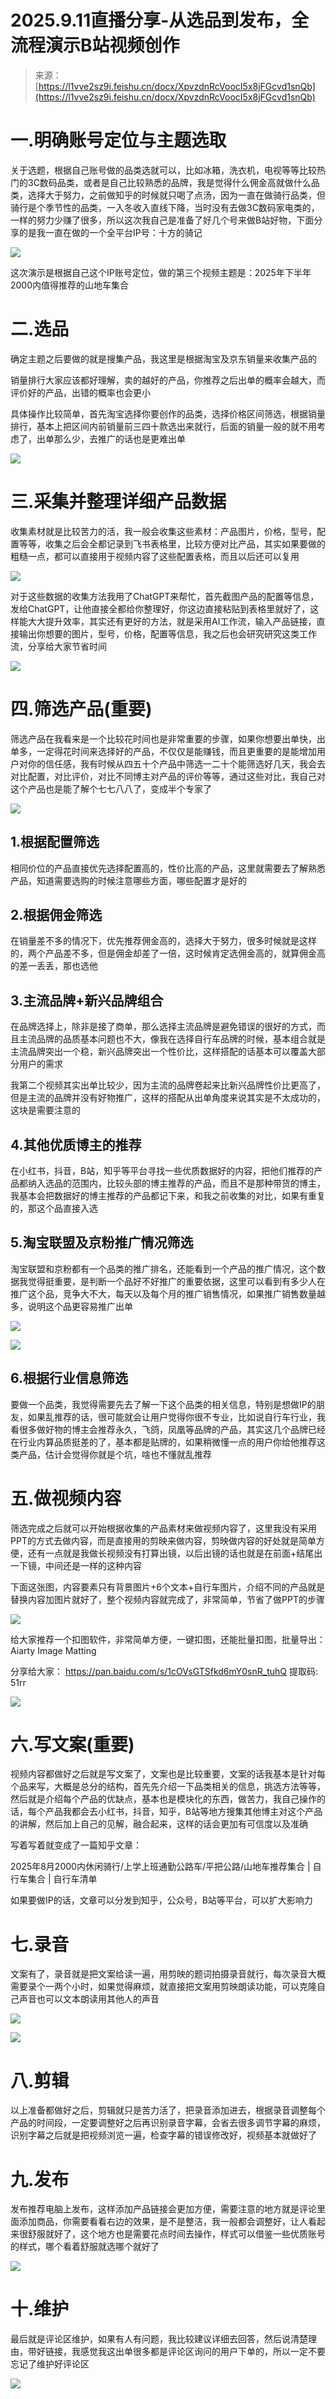 # 2025.9.11直播分享-从选品到发布，全流程演示B站视频创作

> 来源：[https://l1vve2sz9i.feishu.cn/docx/XpvzdnRcVoocI5x8jFGcvd1snQb](https://l1vve2sz9i.feishu.cn/docx/XpvzdnRcVoocI5x8jFGcvd1snQb)

# 一.明确账号定位与主题选取

关于选题，根据自己账号做的品类选就可以，比如冰箱，洗衣机，电视等等比较热门的3C数码品类，或者是自己比较熟悉的品牌，我是觉得什么佣金高就做什么品类，选择大于努力，之前做知乎的时候就只喝了点汤，因为一直在做骑行品类，但骑行是个季节性的品类，一入冬收入直线下降，当时没有去做3C数码家电类的，一样的努力少赚了很多，所以这次我自己是准备了好几个号来做B站好物，下面分享的是我一直在做的一个全平台IP号：十方的骑记

![](img/b5d767d7b761e479ceaa9490bacaa302.png)

这次演示是根据自己这个IP账号定位，做的第三个视频主题是：2025年下半年2000内值得推荐的山地车集合

# 二.选品

确定主题之后要做的就是搜集产品，我这里是根据淘宝及京东销量来收集产品的

销量排行大家应该都好理解，卖的越好的产品，你推荐之后出单的概率会越大，而评价好的产品，出错的概率也会更小

具体操作比较简单，首先淘宝选择你要创作的品类，选择价格区间筛选，根据销量排行，基本上把区间内前销量前三四十款选出来就行，后面的销量一般的就不用考虑了，出单那么少，去推广的话也是更难出单

![](img/b61e3a79890a71fd91e79defa42324a1.png)

# 三.采集并整理详细产品数据

收集素材就是比较苦力的活，我一般会收集这些素材：产品图片，价格，型号，配置等等，收集之后会全都记录到飞书表格里，比较方便对比产品，其实如果要做的粗糙一点，都可以直接用于视频内容了这些配置表格，而且以后还可以复用

![](img/08314858d8767baa8a8ee6a761e4655f.png)

对于这些数据的收集方法我用了ChatGPT来帮忙，首先截图产品的配置等信息，发给ChatGPT，让他直接全都给你整理好，你这边直接粘贴到表格里就好了，这样能大大提升效率，其实还有更好的方法，就是采用AI工作流，输入产品链接，直接输出你想要的图片，型号，价格，配置等信息，我之后也会研究研究这类工作流，分享给大家节省时间

![](img/ee2056b3ba0380617623fd0a3ab4732b.png)

# 四.筛选产品(重要)

筛选产品在我看来是一个比较花时间也是非常重要的步骤，如果你想要出单快，出单多，一定得花时间来选择好的产品，不仅仅是能赚钱，而且更重要的是能增加用户对你的信任感，我有时候从四五十个产品中筛选一二十个能筛选好几天，我会去对比配置，对比评价，对比不同博主对产品的评价等等，通过这些对比，我自己对这个产品也是能了解个七七八八了，变成半个专家了

![](img/717affcee47679072f776d9a97e139d5.png)

## 1.根据配置筛选

相同价位的产品直接优先选择配置高的，性价比高的产品，这里就需要去了解熟悉产品，知道需要选购的时候注意哪些方面，哪些配置才是好的

## 2.根据佣金筛选

在销量差不多的情况下，优先推荐佣金高的，选择大于努力，很多时候就是这样的，两个产品差不多，但是佣金却差了一倍，这时候肯定选佣金高的，就算佣金高的差一丢丢，那也选他

## 3.主流品牌+新兴品牌组合

在品牌选择上，除非是接了商单，那么选择主流品牌是避免错误的很好的方式，而且主流品牌的品质基本问题也不大，像我在选择自行车品牌的时候，基本组合就是主流品牌突出一个稳，新兴品牌突出一个性价比，这样搭配的话基本可以覆盖大部分用户的需求

我第二个视频其实出单比较少，因为主流的品牌卷起来比新兴品牌性价比更高了，但是主流的品牌并没有好物推广，这样的搭配从出单角度来说其实是不太成功的，这块是需要注意的

## 4.其他优质博主的推荐

在小红书，抖音，B站，知乎等平台寻找一些优质数据好的内容，把他们推荐的产品都纳入选品的范围内，比较头部的博主推荐的产品，而且不是那种带货的博主，我基本会把数据好的博主推荐的产品都记下来，和我之前收集的对比，如果有重复的，那这个品直接入选

## 5.淘宝联盟及京粉推广情况筛选

淘宝联盟和京粉都有一个品类的推广排名，还能看到一个产品的推广情况，这个数据我觉得挺重要，是判断一个品好不好推广的重要依据，这里可以看到有多少人在推广这个品，竞争大不大，每天以及每个月的推广销售情况，如果推广销售数量越多，说明这个品更容易推广出单

![](img/fa6606dcb777c1192d6949082ee60481.png)

![](img/fade432b81a05f92f020cd45a21c34aa.png)

## 6.根据行业信息筛选

要做一个品类，我觉得需要先去了解一下这个品类的相关信息，特别是想做IP的朋友，如果乱推荐的话，很可能就会让用户觉得你很不专业，比如说自行车行业，我看很多做好物的博主会推荐永久，飞鸽，凤凰等品牌的产品，其实这几个品牌已经在行业内算品质挺差的了，基本都是贴牌的，如果稍微懂一点的用户你给他推荐这类产品，估计会觉得你就是个坑，啥也不懂就乱推荐

# 五.做视频内容

筛选完成之后就可以开始根据收集的产品素材来做视频内容了，这里我没有采用PPT的方式去做内容，而是直接用的剪映来做内容，剪映做内容的好处就是简单方便，还有一点就是我做长视频没有打算出镜，以后出镜的话也就是在前面+结尾出一下镜，中间还是一样的这种内容

下面这张图，内容要素只有背景图片+6个文本+自行车图片，介绍不同的产品就是替换内容加图片就好了，整个视频内容就完成了，非常简单，节省了做PPT的步骤

![](img/22f2e703cf56d932182b770406bcb68e.png)

给大家推荐一个扣图软件，非常简单方便，一键扣图，还能批量扣图，批量导出：Aiarty Image Matting

分享给大家： https://pan.baidu.com/s/1cOVsGTSfkd6mY0snR_tuhQ 提取码: 51rr

![](img/b6317b1b348dd1d09bcb33bed2fc46b7.png)

# 六.写文案(重要)

视频内容都做好之后就是写文案了，文案也是比较重要，文案的话我基本是针对每个品来写，大概是总分的结构，首先先介绍一下品类相关的信息，挑选方法等等，然后就是介绍每个产品的优缺点，基本也是模块化的东西，做苦力，我自己操作的话，每个产品我都会去小红书，抖音，知乎，B站等地方搜集其他博主对这个产品的讲解，然后加上自己的见解，融合起来，这样的话会更加有可信度以及准确

写着写着就变成了一篇知乎文章：

2025年8月2000内休闲骑行/上学上班通勤公路车/平把公路/山地车推荐集合 | 自行车集合 | 自行车清单

如果要做IP的话，文章可以分发到知乎，公众号，B站等平台，可以扩大影响力

# 七.录音

文案有了，录音就是把文案给读一遍，用剪映的题词拍摄录音就行，每次录音大概需要录个一两个小时，如果觉得麻烦，就直接把文案用剪映朗读功能，可以克隆自己声音也可以文本朗读用其他人的声音

![](img/e3741b6f0aaa62453191d1b0d002ac1a.png)

![](img/57b529d8dc048a807bf8b26595d786fc.png)

# 八.剪辑

以上准备都做好之后，剪辑就只是苦力活了，把录音添加进去，根据录音调整每个产品的时间段，一定要调整好之后再识别录音字幕，会省去很多调节字幕的麻烦，识别字幕之后就是把视频浏览一遍，检查字幕的错误修改好，视频基本就做好了

# 九.发布

发布推荐电脑上发布，这样添加产品链接会更加方便，需要注意的地方就是评论里面添加商品，你需要看看右边的效果，是不是整洁，我一般都会调整好，让人看起来很舒服就好了，这个地方也是需要花点时间去操作，样式可以借鉴一些优质账号的样式，哪个看着舒服就选哪个就好了

![](img/a1bc4e9b369e62ef64b4a449afca84a7.png)

# 十.维护

最后就是评论区维护，如果有人有问题，我比较建议详细去回答，然后说清楚理由，带好链接，我感觉我这出单很多都是评论区询问的用户下单的，所以一定不要忘记了维护好评论区

![](img/4d6d6f700466aa11b06facb110a407f8.png)